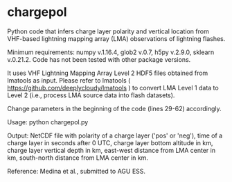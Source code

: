 # chargepol

Python code that infers charge layer polarity and vertical location from VHF-based lightning mapping array (LMA) observations of lightning flashes.

Minimum requirements: numpy v.1.16.4, glob2 v.0.7, h5py v.2.9.0, sklearn v.0.21.2. Code has not been tested with other package versions.

It uses VHF Lightning Mapping Array Level 2 HDF5 files obtained from lmatools as input. Please refer to lmatools ( https://github.com/deeplycloudy/lmatools ) to convert LMA Level 1 data to Level 2 (i.e., process LMA source data into flash datasets).

Change parameters in the beginning of the code (lines 29-62) accordingly. 

Usage: python chargepol.py

Output: NetCDF file with polarity of a charge layer ('pos' or 'neg'), time of a charge layer in seconds after 0 UTC, charge layer bottom altitude in km, charge layer vertical depth in km, east-west distance from LMA center in km, south-north distance from LMA center in km.

Reference: Medina et al., submitted to AGU ESS.

